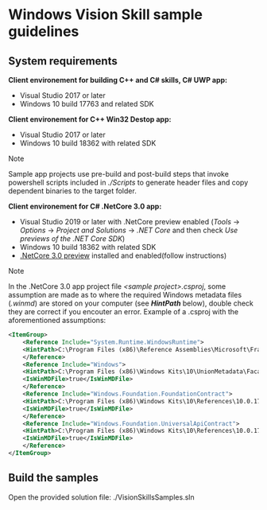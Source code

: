 ﻿# Windows Vision Skill sample guidelines

## System requirements

**Client environement for building C++ and C# skills, C# UWP app:**
- Visual Studio 2017 or later
- Windows 10 build 17763 and related SDK

**Client environement for C++ Win32 Destop app:** 
- Visual Studio 2017 or later
- Windows 10 build 18362 with related SDK
> [!NOTE] 
> Sample app projects use pre-build and post-build steps that invoke powershell scripts included in *./Scripts* to generate header files and copy dependent binaries to the target folder.

**Client environement for C# .NetCore 3.0 app:** 
- Visual Studio 2019 or later with .NetCore preview enabled (*Tools* → *Options* → *Project and Solutions* → *.NET Core* and then check *Use previews of the .NET Core SDK*)
- Windows 10 build 18362 with related SDK
- [.NetCore 3.0 preview](https://dotnet.microsoft.com/download/dotnet-core/3.0) installed and enabled(follow instructions)

> [!NOTE] 
> In the .NetCore 3.0 app project file *\<sample project>.csproj*, some assumption are made as to where the required Windows metadata files (*.winmd*) are stored on your computer (see ***HintPath*** below), double check they are correct if you encouter an error. Example of a .csproj with the aforementioned assumptions:
```xml
<ItemGroup>
    <Reference Include="System.Runtime.WindowsRuntime">
    <HintPath>C:\Program Files (x86)\Reference Assemblies\Microsoft\Framework\.NETCore\v4.5\System.Runtime.WindowsRuntime.dll</HintPath>
    </Reference>
    <Reference Include="Windows">
    <HintPath>C:\Program Files (x86)\Windows Kits\10\UnionMetadata\Facade\Windows.WinMD</HintPath>
    <IsWinMDFile>true</IsWinMDFile>
    </Reference>
    <Reference Include="Windows.Foundation.FoundationContract">
    <HintPath>C:\Program Files (x86)\Windows Kits\10\References\10.0.17763.0\Windows.Foundation.FoundationContract\3.0.0.0\Windows.Foundation.FoundationContract.winmd</HintPath>
    <IsWinMDFile>true</IsWinMDFile>
    </Reference>
    <Reference Include="Windows.Foundation.UniversalApiContract">
    <HintPath>C:\Program Files (x86)\Windows Kits\10\References\10.0.17763.0\Windows.Foundation.UniversalApiContract\7.0.0.0\Windows.Foundation.UniversalApiContract.winmd</HintPath>
    <IsWinMDFile>true</IsWinMDFile>
    </Reference>
</ItemGroup>
```

## Build the samples
Open the provided solution file: ./VisionSkillsSamples.sln